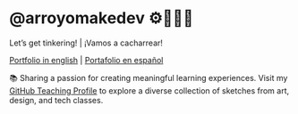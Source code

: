 # @arroyomakedev ⚙️🔌🤖🎨 
Let’s get tinkering!  | ¡Vamos a cacharrear! 

[Portfolio in english](https://jcarroyos.art/docs/intro) | [Portafolio en español](https://jcarroyos.art/es/docs/intro)

📚 Sharing a passion for creating meaningful learning experiences. Visit my [GitHub Teaching Profile](https://github.com/jcarroyos-teaching) to explore a diverse collection of sketches from art, design, and tech classes.
